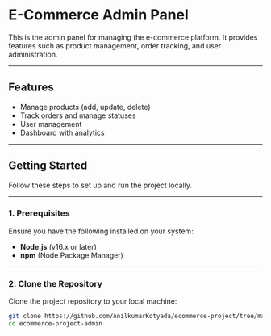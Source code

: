 # E-Commerce Admin Panel

This is the admin panel for managing the e-commerce platform. It provides features such as product management, order tracking, and user administration.

---

## **Features**
- Manage products (add, update, delete)
- Track orders and manage statuses
- User management
- Dashboard with analytics

---

## **Getting Started**

Follow these steps to set up and run the project locally.

---

### **1. Prerequisites**
Ensure you have the following installed on your system:
- **Node.js** (v16.x or later)
- **npm** (Node Package Manager)

---

### **2. Clone the Repository**
Clone the project repository to your local machine:
```bash
git clone https://github.com/AnilkumarKotyada/ecommerce-project/tree/main/admin
cd ecommerce-project-admin
